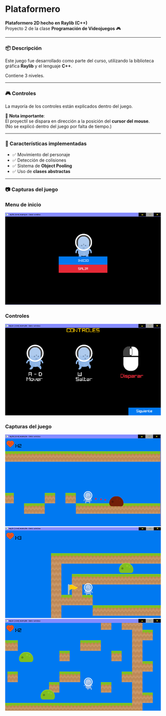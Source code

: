 # Plataformero

**Plataformero 2D hecho en Raylib (C++)**  
Proyecto 2 de la clase **Programación de Videojuegos** 🎮

---

### 📦 Descripción

Este juego fue desarrollado como parte del curso, utilizando la biblioteca gráfica **Raylib** y el lenguaje **C++**.

Contiene 3 niveles.

---

### 🎮 Controles

La mayoría de los controles están explicados dentro del juego.

🔺 **Nota importante**:  
El proyectil se dispara en dirección a la posición del **cursor del mouse**.  
(No se explicó dentro del juego por falta de tiempo.)

---

### 🧩 Características implementadas

- ✅ Movimiento del personaje  
- ✅ Detección de colisiones  
- ✅ Sistema de **Object Pooling**  
- ✅ Uso de **clases abstractas**

---

### 📷 Capturas del juego

### Menu de inicio
![Captura del juego](/Screenshots/Plataformero%20(2).png)

### Controles
![Captura del juego](/Screenshots/Plataformero%20(3).png)

###
### Capturas del juego
![Captura del juego](/Screenshots/Plataformero%20(5).png)
![Captura del juego](/Screenshots/Plataformero%20(6).png)
![Captura del juego](/Screenshots/Plataformero%20(7).png)

